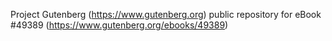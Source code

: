 Project Gutenberg (https://www.gutenberg.org) public repository for eBook #49389 (https://www.gutenberg.org/ebooks/49389)
